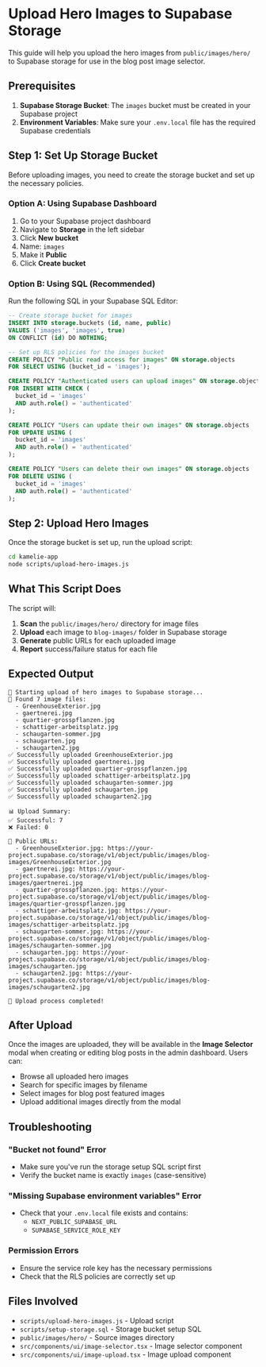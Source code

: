 # Upload Hero Images to Supabase Storage

This guide will help you upload the hero images from `public/images/hero/` to Supabase storage for use in the blog post image selector.

## Prerequisites

1. **Supabase Storage Bucket**: The `images` bucket must be created in your Supabase project
2. **Environment Variables**: Make sure your `.env.local` file has the required Supabase credentials

## Step 1: Set Up Storage Bucket

Before uploading images, you need to create the storage bucket and set up the necessary policies.

### Option A: Using Supabase Dashboard

1. Go to your Supabase project dashboard
2. Navigate to **Storage** in the left sidebar
3. Click **New bucket**
4. Name: `images`
5. Make it **Public**
6. Click **Create bucket**

### Option B: Using SQL (Recommended)

Run the following SQL in your Supabase SQL Editor:

```sql
-- Create storage bucket for images
INSERT INTO storage.buckets (id, name, public) 
VALUES ('images', 'images', true)
ON CONFLICT (id) DO NOTHING;

-- Set up RLS policies for the images bucket
CREATE POLICY "Public read access for images" ON storage.objects
FOR SELECT USING (bucket_id = 'images');

CREATE POLICY "Authenticated users can upload images" ON storage.objects
FOR INSERT WITH CHECK (
  bucket_id = 'images' 
  AND auth.role() = 'authenticated'
);

CREATE POLICY "Users can update their own images" ON storage.objects
FOR UPDATE USING (
  bucket_id = 'images' 
  AND auth.role() = 'authenticated'
);

CREATE POLICY "Users can delete their own images" ON storage.objects
FOR DELETE USING (
  bucket_id = 'images' 
  AND auth.role() = 'authenticated'
);
```

## Step 2: Upload Hero Images

Once the storage bucket is set up, run the upload script:

```bash
cd kamelie-app
node scripts/upload-hero-images.js
```

## What This Script Does

The script will:

1. **Scan** the `public/images/hero/` directory for image files
2. **Upload** each image to `blog-images/` folder in Supabase storage
3. **Generate** public URLs for each uploaded image
4. **Report** success/failure status for each file

## Expected Output

```
🚀 Starting upload of hero images to Supabase storage...
📁 Found 7 image files:
  - GreenhouseExterior.jpg
  - gaertnerei.jpg
  - quartier-grosspflanzen.jpg
  - schattiger-arbeitsplatz.jpg
  - schaugarten-sommer.jpg
  - schaugarten.jpg
  - schaugarten2.jpg
✅ Successfully uploaded GreenhouseExterior.jpg
✅ Successfully uploaded gaertnerei.jpg
✅ Successfully uploaded quartier-grosspflanzen.jpg
✅ Successfully uploaded schattiger-arbeitsplatz.jpg
✅ Successfully uploaded schaugarten-sommer.jpg
✅ Successfully uploaded schaugarten.jpg
✅ Successfully uploaded schaugarten2.jpg

📊 Upload Summary:
✅ Successful: 7
❌ Failed: 0

🔗 Public URLs:
  - GreenhouseExterior.jpg: https://your-project.supabase.co/storage/v1/object/public/images/blog-images/GreenhouseExterior.jpg
  - gaertnerei.jpg: https://your-project.supabase.co/storage/v1/object/public/images/blog-images/gaertnerei.jpg
  - quartier-grosspflanzen.jpg: https://your-project.supabase.co/storage/v1/object/public/images/blog-images/quartier-grosspflanzen.jpg
  - schattiger-arbeitsplatz.jpg: https://your-project.supabase.co/storage/v1/object/public/images/blog-images/schattiger-arbeitsplatz.jpg
  - schaugarten-sommer.jpg: https://your-project.supabase.co/storage/v1/object/public/images/blog-images/schaugarten-sommer.jpg
  - schaugarten.jpg: https://your-project.supabase.co/storage/v1/object/public/images/blog-images/schaugarten.jpg
  - schaugarten2.jpg: https://your-project.supabase.co/storage/v1/object/public/images/blog-images/schaugarten2.jpg

🎉 Upload process completed!
```

## After Upload

Once the images are uploaded, they will be available in the **Image Selector** modal when creating or editing blog posts in the admin dashboard. Users can:

- Browse all uploaded hero images
- Search for specific images by filename
- Select images for blog post featured images
- Upload additional images directly from the modal

## Troubleshooting

### "Bucket not found" Error
- Make sure you've run the storage setup SQL script first
- Verify the bucket name is exactly `images` (case-sensitive)

### "Missing Supabase environment variables" Error
- Check that your `.env.local` file exists and contains:
  - `NEXT_PUBLIC_SUPABASE_URL`
  - `SUPABASE_SERVICE_ROLE_KEY`

### Permission Errors
- Ensure the service role key has the necessary permissions
- Check that the RLS policies are correctly set up

## Files Involved

- `scripts/upload-hero-images.js` - Upload script
- `scripts/setup-storage.sql` - Storage bucket setup SQL
- `public/images/hero/` - Source images directory
- `src/components/ui/image-selector.tsx` - Image selector component
- `src/components/ui/image-upload.tsx` - Image upload component

